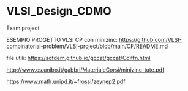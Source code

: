 # VLSI_Design_CDMO
Exam project

ESEMPIO PROGETTO VLSI CP con minizinc:
https://github.com/VLSI-combinatorial-problem/VLSI-project/blob/main/CP/README.md 

file utili: https://sofdem.github.io/gccat/gccat/Cdiffn.html

http://www.cs.unibo.it/gabbri/MaterialeCorsi/minizinc-tute.pdf

https://www.math.unipd.it/~frossi/zeynep2.pdf
